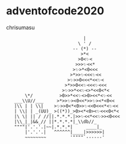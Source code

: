# adventofcode2020
chrisumasu

                                 |
                               \ ' /
                             -- (*) --
                                >*<
                               >0<✨<
                              >>>✨<<*
                             >✨>*<0<<<
                            >*>>✨<<<✨<<
                           >✨>>0<<<*<<✨<
                          >*>>0<<✨<<<✨<<<
                         >✨>>*<<✨<>*<<0<*<
           \*/          >0>>*<<✨<>0><<*<✨<<
       ___\\U//___     >*>>✨><0<<*>>✨><*<0<<
       |\\ | | \\|    >✨>>0<*<0>>✨<<0<<<*<✨<<
       | \\| | _(UU)_ >((*))_>0><*<0><✨<<<0<*<
       |\ \| || / //||.*.*.*.|>>✨<<*<<✨>><0<<<
       |\\_|_|&&_// ||*.*.*.*|_\\db//_
       """"|'.'.'.|~~|.*.*.*|     ____|_
           |'.'.'.|   ^^^^^^|____|>>>>>>|
           ~~~~~~~~         '""""`------'
